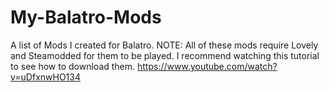 # My-Balatro-Mods
A list of Mods I created for Balatro.
NOTE: All of these mods require Lovely and Steamodded for them to be played. I recommend watching this tutorial to see how to download them. https://www.youtube.com/watch?v=uDfxnwHO134
